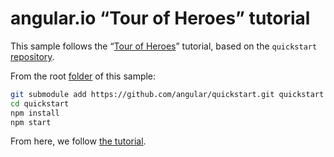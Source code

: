 # angular.io “Tour of Heroes” tutorial

This sample follows the “[Tour of Heroes](https://angular.io/tutorial)” tutorial, based on the `quickstart` [repository](https://github.com/angular/quickstart).

From the root [folder](../angular.io-tour-of-heroes) of this sample:

```bash
git submodule add https://github.com/angular/quickstart.git quickstart
cd quickstart
npm install
npm start
```

From here, we follow [the tutorial](https://angular.io/tutorial).